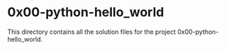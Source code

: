 # 0x00-python-hello_world

This directory contains all the solution files for the project 0x00-python-hello_world.
